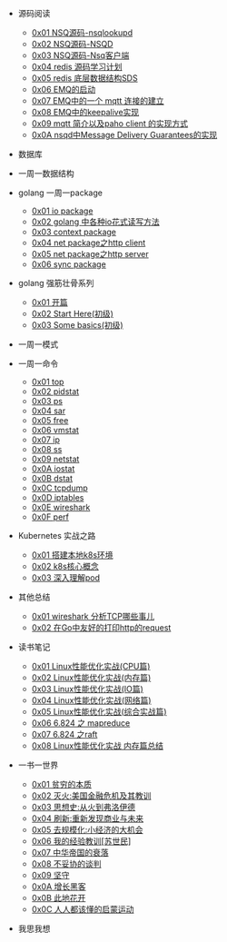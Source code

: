 - 源码阅读
    - [0x01 NSQ源码-nsqlookupd](https://github.com/lzh2nix/articles/issues/6) 
    - [0x02 NSQ源码-NSQD](https://github.com/lzh2nix/articles/issues/7)
    - [0x03 NSQ源码-Nsq客户端](https://github.com/lzh2nix/articles/issues/8)
    - [0x04 redis 源码学习计划](https://github.com/lzh2nix/articles/issues/12)
    - [0x05 redis 底层数据结构SDS](https://github.com/lzh2nix/articles/issues/13)
    - [0x06 EMQ的启动](https://github.com/lzh2nix/articles/issues/9)
    - [0x07 EMQ中的一个 mqtt 连接的建立](https://github.com/lzh2nix/articles/issues/14)
    - [0x08 EMQ中的keepalive实现](https://github.com/lzh2nix/articles/issues/10)
    - [0x09 mqtt 简介以及paho client 的实现方式](https://github.com/lzh2nix/articles/issues/16)
    - [0x0A nsqd中Message Delivery Guarantees的实现](https://github.com/lzh2nix/articles/issues/18)
- 数据库

- 一周一数据结构
- golang 一周一package
  - [0x01 io package](https://github.com/lzh2nix/articles/issues/24)
  - [0x02 golang 中各种io花式读写方法](https://github.com/lzh2nix/articles/issues/25)
  - [0x03 context package](https://github.com/lzh2nix/articles/issues/26)
  - [0x04 net package之http client](https://github.com/lzh2nix/articles/issues/28)
  - [0x05 net package之http server](https://github.com/lzh2nix/articles/issues/30)
  - [0x06 sync package](https://github.com/lzh2nix/articles/issues/32)
- golang 强筋壮骨系列
  - [0x01 开篇](https://github.com/lzh2nix/articles/issues/57)
  - [0x02 Start Here(初级)](https://github.com/lzh2nix/articles/issues/58)
  - [0x03 Some basics(初级)](https://github.com/lzh2nix/articles/issues/59)

- 一周一模式
- 一周一命令
  - [0x01 top](https://github.com/lzh2nix/articles/issues/42)
  - [0x02 pidstat](https://github.com/lzh2nix/articles/issues/43)
  - [0x03 ps](https://github.com/lzh2nix/articles/issues/44)
  - [0x04 sar](https://github.com/lzh2nix/articles/issues/45)
  - [0x05 free](https://github.com/lzh2nix/articles/issues/46)
  - [0x06 vmstat](https://github.com/lzh2nix/articles/issues/47)
  - [0x07 ip](https://github.com/lzh2nix/articles/issues/48)
  - [0x08 ss](https://github.com/lzh2nix/articles/issues/49)
  - [0x09 netstat](https://github.com/lzh2nix/articles/issues/50)
  - [0x0A iostat](https://github.com/lzh2nix/articles/issues/51)
  - [0x0B dstat](https://github.com/lzh2nix/articles/issues/52)
  - [0x0C tcpdump](https://github.com/lzh2nix/articles/issues/53)
  - [0x0D iptables](https://github.com/lzh2nix/articles/issues/54)
  - [0x0E wireshark](https://github.com/lzh2nix/articles/issues/55)
  - [0x0F perf](https://github.com/lzh2nix/articles/issues/56)
- Kubernetes 实战之路
  - [0x01 搭建本地k8s环境](https://github.com/lzh2nix/articles/issues/21)
  - [0x02 k8s核心概念](https://github.com/lzh2nix/articles/issues/22)
  - [0x03 深入理解pod](https://github.com/lzh2nix/articles/issues/23)
- 其他总结
   - [0x01 wireshark 分析TCP哪些事儿](https://github.com/lzh2nix/articles/issues/11)
   - [0x02 在Go中友好的打印http的request](https://github.com/lzh2nix/articles/issues/17)
- 读书笔记
   - [0x01 Linux性能优化实战(CPU篇)](https://github.com/lzh2nix/articles/issues/34)
   - [0x02 Linux性能优化实战(内存篇)](https://github.com/lzh2nix/articles/issues/35)
   - [0x03 Linux性能优化实战(IO篇)](https://github.com/lzh2nix/articles/issues/36)
   - [0x04 Linux性能优化实战(网络篇)](https://github.com/lzh2nix/articles/issues/37)
   - [0x05 Linux性能优化实战(综合实战篇)](https://github.com/lzh2nix/articles/issues/38)
   - [0x06 6.824 之 mapreduce](https://github.com/lzh2nix/articles/issues/41)
   - [0x07 6.824 之raft](https://github.com/lzh2nix/articles/issues/39)
   - [0x08 Linux性能优化实战 内存篇总结](https://github.com/lzh2nix/articles/issues/60)
   
- 一书一世界
   - [0x01 贫穷的本质](https://github.com/lzh2nix/articles/issues/19)
   - [0x02 灭火:美国金融危机及其教训](https://github.com/lzh2nix/articles/issues/27)
   - [0x03 思想史:从火到弗洛伊德](https://github.com/lzh2nix/articles/issues/29)
   - [0x04 刷新:重新发现商业与未来](https://github.com/lzh2nix/articles/issues/31)
   - [0x05 去规模化:小经济的大机会](https://github.com/lzh2nix/articles/issues/33)
   - [0x06 我的经验教训[苏世民]](https://github.com/lzh2nix/articles/issues/62)
   - [0x07 中华帝国的衰落](https://github.com/lzh2nix/articles/issues/61)
   - [0x08 不妥协的谈判](https://github.com/lzh2nix/articles/issues/63)
   - [0x09 坚守](https://github.com/lzh2nix/articles/issues/64)
   - [0x0A 增长黑客](https://github.com/lzh2nix/articles/issues/65)
   - [0x0B 此地花开](https://github.com/lzh2nix/articles/issues/66)
   - [0x0C 人人都该懂的启蒙运动](https://github.com/lzh2nix/articles/issues/67)
- 我思我想
